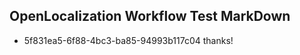 ## OpenLocalization Workflow Test MarkDown
* 5f831ea5-6f88-4bc3-ba85-94993b117c04 thanks!

<!--HONumber=Aug16_HO4-->


